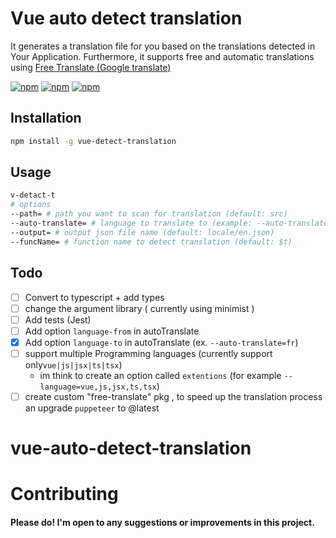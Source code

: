 # Vue auto detect translation

It generates a translation file for you based on the translations detected in Your Application.
Furthermore, it supports free and automatic translations
using [Free Translate (Google translate)](https://www.npmjs.com/package/free-translate)

[![npm](https://img.shields.io/npm/v/vue-detect-translation.svg)](https://www.npmjs.com/package/vue-detect-translation)
[![npm](https://img.shields.io/npm/dt/vue-detect-translation.svg)](https://www.npmjs.com/package/vue-detect-translation)
[![npm](https://img.shields.io/npm/l/vue-detect-translation.svg)](https://www.npmjs.com/package/vue-detect-translation)

## Installation

```bash
npm install -g vue-detect-translation
```

## Usage

```bash
v-detact-t 
# options
--path= # path you want to scan for translation (default: src)
--auto-translate= # language to translate to (example: --auto-translate=ar)
--output= # output json file name (default: locale/en.json)
--funcName= # function name to detect translation (default: $t)
```

## Todo

- [ ] Convert to typescript + add types
- [ ] change the argument library ( currently using minimist )
- [ ] Add tests (Jest)
- [ ] Add option `language-from` in autoTranslate
- [x] Add option `language-to` in autoTranslate (ex. `--auto-translate=fr`)
- [ ] support multiple Programming languages (currently support only`vue|js|jsx|ts|tsx`)
    - im think to create an option called `extentions` (for example `--language=vue,js,jsx,ts,tsx`)
- [ ] create custom "free-translate" pkg , to speed up the translation process an upgrade `puppeteer` to @latest 
# vue-auto-detect-translation

# Contributing

#### Please do! I'm open to any suggestions or improvements in this project.

